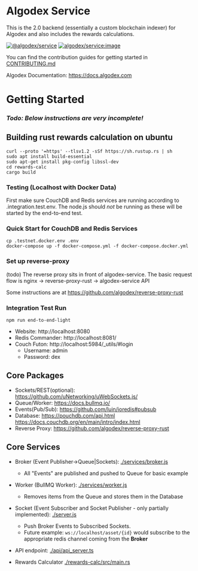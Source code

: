 # Algodex Service

This is the 2.0 backend (essentially a custom blockchain indexer) for Algodex and also includes the rewards calculations.

[![@algodex/service](https://github.com/algodex/algodex-service/actions/workflows/package.yml/badge.svg?branch=main)](https://github.com/algodex/algodex-service/actions/workflows/package.yml)
[![algodex/service:image](https://github.com/algodex/algodex-service/actions/workflows/docker-image.yml/badge.svg?branch=main)](https://github.com/algodex/algodex-service/actions/workflows/docker-image.yml)

You can find the contribution guides for getting started in [CONTRIBUTING.md](.github/CONTRIBUTING.md)

Algodex Documentation: https://docs.algodex.com

# Getting Started 

### *Todo: Below instructions are very incomplete!*

## Building rust rewards calculation on ubuntu

```
curl --proto '=https' --tlsv1.2 -sSf https://sh.rustup.rs | sh
sudo apt install build-essential
sudo apt-get install pkg-config libssl-dev
cd rewards-calc
cargo build
```

### Testing (Localhost with Docker Data)
First make sure CouchDB and Redis services are running according to .integration.test.env. The node.js should *not* be running as these will be started by the end-to-end test.

### Quick Start for CouchDB and Redis Services
```shell
cp .testnet.docker.env .env
docker-compose up -f docker-compose.yml -f docker-compose.docker.yml
```

### Set up reverse-proxy

(todo)
The reverse proxy sits in front of algodex-service. The basic request flow is nginx -> reverse-proxy-rust -> algodex-service API

Some instructions are at https://github.com/algodex/reverse-proxy-rust

### Integration Test Run

```shell
npm run end-to-end-light 
```


- Website: http://localhost:8080
- Redis Commander: http://localhost:8081/
- Couch Futon: http://localhost:5984/_utils/#login
  - Username: admin
  - Password: dex

## Core Packages

- Sockets/REST(optional): https://github.com/uNetworking/uWebSockets.js/
- Queue/Worker: https://docs.bullmq.io/
- Events(Pub/Sub): https://github.com/luin/ioredis#pubsub
- Database: https://pouchdb.com/api.html https://docs.couchdb.org/en/main/intro/index.html
- Reverse Proxy: https://github.com/algodex/reverse-proxy-rust

## Core Services

- Broker (Event Publisher->Queue|Sockets): [./services/broker.js](./services/broker.js)
  - All "Events" are published and pushed to Queue for basic example
- Worker (BullMQ Worker): [./services/worker.js](./services/worker.js)
  - Removes items from the Queue and stores them in the Database
- Socket (Event Subscriber and Socket Publisher - only partially implemented): [./server.js](./server.js)
  - Push Broker Events to Subscribed Sockets. 
  - Future example: ```ws://localhost/asset/{id}``` would subscribe to the 
   appropriate redis channel coming from the **Broker**
  
- API endpoint: [./api/api_server.ts](./api/api_server.ts)
- Rewards Calculator [./rewards-calc/src/main.rs](./rewards-calc/src/main.rs)


